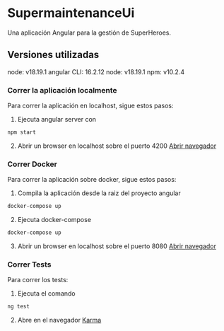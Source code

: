# SupermaintenanceUi

Una aplicación Angular para la gestión de SuperHeroes.

## Versiones utilizadas
node: v18.19.1
angular CLI: 16.2.12
node: v18.19.1
npm: v10.2.4

### Correr la aplicación localmente
Para correr la aplicación en localhost, sigue estos pasos:
1. Ejecuta angular server con
```bash
npm start
```
2. Abrir un browser en localhost sobre el puerto 4200
[Abrir navegador](http://localhost:4200/)


### Correr Docker
Para correr la aplicación sobre docker, sigue estos pasos:
1. Compila la aplicación desde la raiz del proyecto angular
```bash
docker-compose up
```
2. Ejecuta docker-compose
```bash
docker-compose up
```
3. Abrir un browser en localhost sobre el puerto 8080
[Abrir navegador](http://localhost:8080/)


### Correr Tests
Para correr los tests:
1. Ejecuta el comando
```bash
ng test
```
2. Abre en el navegador
[Karma](https://karma-runner.github.io)
